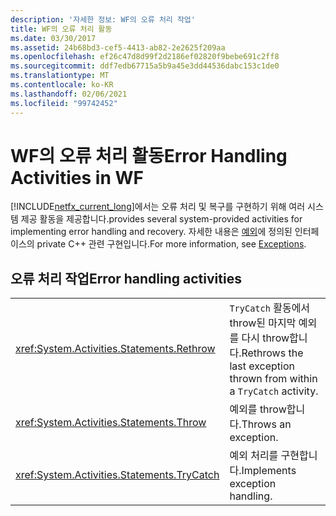 ```yaml
---
description: '자세한 정보: WF의 오류 처리 작업'
title: WF의 오류 처리 활동
ms.date: 03/30/2017
ms.assetid: 24b68bd3-cef5-4413-ab82-2e2625f209aa
ms.openlocfilehash: ef26c47d8d99f2d2186ef02820f9bebe691c2ff8
ms.sourcegitcommit: ddf7edb67715a5b9a45e3dd44536dabc153c1de0
ms.translationtype: MT
ms.contentlocale: ko-KR
ms.lasthandoff: 02/06/2021
ms.locfileid: "99742452"
---
```

# <a name="error-handling-activities-in-wf"></a><span data-ttu-id="0a0cd-103">WF의 오류 처리 활동</span><span class="sxs-lookup"><span data-stu-id="0a0cd-103">Error Handling Activities in WF</span></span>

[!INCLUDE[netfx_current_long](../../../includes/netfx-current-long-md.md)]<span data-ttu-id="0a0cd-104">에서는 오류 처리 및 복구를 구현하기 위해 여러 시스템 제공 활동을 제공합니다.</span><span class="sxs-lookup"><span data-stu-id="0a0cd-104">provides several system-provided activities for implementing error handling and recovery.</span></span> <span data-ttu-id="0a0cd-105">자세한 내용은 [예외](exceptions.md)에 정의된 인터페이스의 private C++ 관련 구현입니다.</span><span class="sxs-lookup"><span data-stu-id="0a0cd-105">For more information, see [Exceptions](exceptions.md).</span></span>  
  
## <a name="error-handling-activities"></a><span data-ttu-id="0a0cd-106">오류 처리 작업</span><span class="sxs-lookup"><span data-stu-id="0a0cd-106">Error handling activities</span></span>  
  
|||  
|-|-|  
|<xref:System.Activities.Statements.Rethrow>|<span data-ttu-id="0a0cd-107">`TryCatch` 활동에서 throw된 마지막 예외를 다시 throw합니다.</span><span class="sxs-lookup"><span data-stu-id="0a0cd-107">Rethrows the last exception thrown from within a `TryCatch` activity.</span></span>|  
|<xref:System.Activities.Statements.Throw>|<span data-ttu-id="0a0cd-108">예외를 throw합니다.</span><span class="sxs-lookup"><span data-stu-id="0a0cd-108">Throws an exception.</span></span>|  
|<xref:System.Activities.Statements.TryCatch>|<span data-ttu-id="0a0cd-109">예외 처리를 구현합니다.</span><span class="sxs-lookup"><span data-stu-id="0a0cd-109">Implements exception handling.</span></span>|

